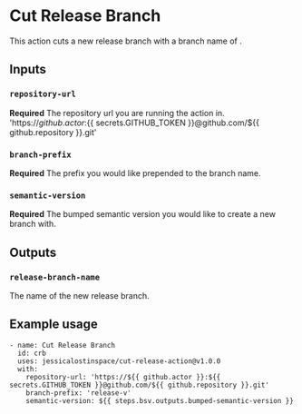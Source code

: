 
# Cut Release Branch

This action cuts a new release branch with a branch name of <prefix><semantic-version>.

## Inputs

### `repository-url`

**Required** The repository url you are running the action in. 
    'https://${{ github.actor }}:${{ secrets.GITHUB_TOKEN }}@github.com/${{ github.repository }}.git'

### `branch-prefix`

**Required** The prefix you would like prepended to the branch name.

### `semantic-version`

**Required** The bumped semantic version you would like to create a new branch with.

## Outputs

### `release-branch-name`

The name of the new release branch.

## Example usage

    - name: Cut Release Branch
      id: crb
      uses: jessicalostinspace/cut-release-action@v1.0.0
      with:
        repository-url: 'https://${{ github.actor }}:${{ secrets.GITHUB_TOKEN }}@github.com/${{ github.repository }}.git'
        branch-prefix: 'release-v'
        semantic-version: ${{ steps.bsv.outputs.bumped-semantic-version }}
